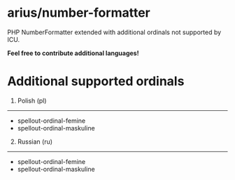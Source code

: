 # arius/number-formatter
PHP NumberFormatter extended with additional ordinals not supported by ICU.

**Feel free to contribute additional languages!**

Additional supported ordinals
=============================

1. Polish (pl)
--------------
- spellout-ordinal-femine
- spellout-ordinal-maskuline

2. Russian (ru)
---------------
- spellout-ordinal-femine
- spellout-ordinal-maskuline
